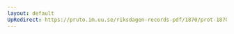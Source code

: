```yaml
---
layout: default
UpRedirect: https://pruto.im.uu.se/riksdagen-records-pdf/1870/prot-1870--fk--514/prot-1870--fk--514_001.pdf
---
```

